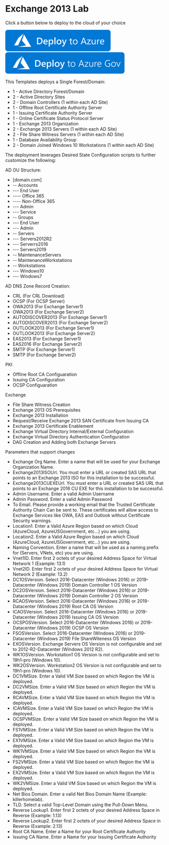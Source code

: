# Exchange 2013 Lab

Click a button below to deploy to the cloud of your choice

[![Deploy To Azure](https://raw.githubusercontent.com/Azure/azure-quickstart-templates/master/1-CONTRIBUTION-GUIDE/images/deploytoazure.svg?sanitize=true)](https://portal.azure.com/#create/Microsoft.Template/uri/https%3A%2F%2Fraw.githubusercontent.com%2Felliottfieldsjr%2FKillerHomeLab%2Fmaster%2FExchange2013-1-Forest_2-DomainControllers_2-ADSites_2-Workstations%2Fazuredeploy.json)
[![Deploy To Azure US Gov](https://raw.githubusercontent.com/Azure/azure-quickstart-templates/master/1-CONTRIBUTION-GUIDE/images/deploytoazuregov.svg?sanitize=true)](https://portal.azure.us/#create/Microsoft.Template/uri/https%3A%2F%2Fraw.githubusercontent.com%2Felliottfieldsjr%2FKillerHomeLab%2Fmaster%2FExchange2013-1-Forest_2-DomainControllers_2-ADSites_2-Workstations%2Fazuredeploy.json)

This Templates deploys a Single Forest/Domain:

- 1 - Active Directory Forest/Domain
- 2 - Active Directory Sites
- 2 - Domain Controllers (1 within each AD Site)
- 1 - Offline Root Certificate Authority Server
- 1 - Issuing Certificate Authority Server
- 1 - Online Certificate Status Protocol Server
- 1 - Exchange 2013 Organization
- 2 - Exchange 2013 Servers (1 within each AD Site)
- 2 - File Share Witness Servers (1 within each AD Site)
- 1 - Database Availability Group
- 2 - Domain Joined Windows 10 Workstations (1 within each AD Site)

The deployment leverages Desired State Configuration scripts to further customize the following:

AD OU Structure:
- [domain.com]
- -- Accounts
- --- End User
- ---- Office 365
- ---- Non-Office 365
- --- Admin
- --- Service
- -- Groups
- --- End User
- --- Admin
- -- Servers
- --- Servers2012R2
- --- Serverrs2016
- --- Servers2019
- -- MaintenanceServers
- -- MaintenanceWorkstations
- -- Workstations
- --- Windows10
- --- Windows7

AD DNS Zone Record Creation:
- CRL (For CRL Download)
- OCSP (For OCSP Server)
- OWA2013 (For Exchange Server1)
- OWA2013 (For Exchange Server2)
- AUTODISCOVER2013 (For Exchange Server1)
- AUTODISCOVER2013 (For Exchange Server2)
- OUTLOOK2013 (For Exchange Server1)
- OUTLOOK2013 (For Exchange Server2)
- EAS2013 (For Exchange Server1)
- EAS2016 (For Exchange Server2)
- SMTP (For Exchange Server1)
- SMTP (For Exchange Server2)

PKI
- Offline Root CA Configuaration
- Issuing CA Configuration
- OCSP Configuaration

Exchange
- File Share Witness Creation
- Exchange 2013 OS Prerequisites
- Exchange 2013 Installation
- Request/Receive Exchange 2013 SAN Certificate from Issuing CA
- Exchange 2013 Certificate Enablement
- Exchange Virtual Directory Internal/External Configuration
- Exchange Virtual Directory Authentication Configuration
- DAG Creation and Adding both Exchange Servers

Parameters that support changes
- Exchange Org Name. Enter a name that will be used for your Exchange Organization Name.
- Exchange2013ISOUrl.  You must enter a URL or created SAS URL that points to an Exchange 2013 ISO for this installation to be successful.
- Exchange2013CUEXEUrl.  You must enter a URL or created SAS URL that points to an Exchange 2016 CU EXE for this installation to be successful.
- Admin Username.  Enter a valid Admin Username
- Admin Password.  Enter a valid Admin Password
- To Email.  Please provide a working email that the Trusted Certificate Authority Chain Can be sent to.  These certificates will allow access to Exchange Services like OWA, EAS and Outlook without Certificate Security warnings.
- Location1. Enter a Valid Azure Region based on which Cloud (AzureCloud, AzureUSGovernment, etc...) you are using.
- Location2. Enter a Valid Azure Region based on which Cloud (AzureCloud, AzureUSGovernment, etc...) you are using.
- Naming Convention. Enter a name that will be used as a naming prefix for (Servers, VNets, etc) you are using.
- Vnet1ID.  Enter first 2 octets of your desired Address Space for Virtual Network 1 (Example:  13.1)
- Vnet2ID.  Enter first 2 octets of your desired Address Space for Virtual Network 2 (Example:  13.2)
- DC1OSVersion.  Select 2016-Datacenter (Windows 2016) or 2019-Datacenter (Windows 2019) Domain Controller 1 OS Version
- DC2OSVersion.  Select 2016-Datacenter (Windows 2016) or 2019-Datacenter (Windows 2019) Domain Controller 2 OS Version
- RCAOSVersion.  Select 2016-Datacenter (Windows 2016) or 2019-Datacenter (Windows 2019) Root CA OS Version
- ICAOSVersion.  Select 2016-Datacenter (Windows 2016) or 2019-Datacenter (Windows 2019) Issuing CA OS Version
- OCSPOSVersion.  Select 2016-Datacenter (Windows 2016) or 2019-Datacenter (Windows 2019) OCSP OS Version
- FSOSVersion.  Select 2016-Datacenter (Windows 2016) or 2019-Datacenter (Windows 2019) File ShareWiteness OS Version
- EXOSVersion.  Exchange Servers OS Version is not configurable and set to 2012-R2-Datacenter (Windows 2012 R2).
- WK1OSVersion.  Workstation1 OS Version is not configurable and set to 19h1-pro (Windows 10).
- WK2OSVersion.  Workstation2 OS Version is not configurable and set to 19h1-pro (Windows 10).
- DC1VMSize.  Enter a Valid VM Size based on which Region the VM is deployed.
- DC2VMSize.  Enter a Valid VM Size based on which Region the VM is deployed.
- RCAVMSize.  Enter a Valid VM Size based on which Region the VM is deployed.
- ICAVMSize.  Enter a Valid VM Size based on which Region the VM is deployed.
- OCSPVMSize.  Enter a Valid VM Size based on which Region the VM is deployed.
- FS1VMSize.  Enter a Valid VM Size based on which Region the VM is deployed.
- EX1VMSize.  Enter a Valid VM Size based on which Region the VM is deployed.
- WK1VMSize.  Enter a Valid VM Size based on which Region the VM is deployed.
- FS2VMSize.  Enter a Valid VM Size based on which Region the VM is deployed.
- EX2VMSize.  Enter a Valid VM Size based on which Region the VM is deployed.
- WK2VMSize.  Enter a Valid VM Size based on which Region the VM is deployed.
- Net Bios Domain.  Enter a valid Net Bios Domain Name (Example:  killerhomelab).
- TLD.  Select a valid Top-Level Domain using the Pull-Down Menu.
- Reverse Lookup1.  Enter first 2 octets of your desired Address Space in Reverse (Example:  1.13)
- Reverse Lookup2.  Enter first 2 octets of your desired Address Space in Reverse (Example:  2.13)
- Root CA Name.  Enter a Name for your Root Certificate Authority
- Issuing CA Name.  Enter a Name for your Issuing Certificate Authority